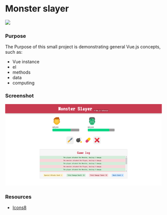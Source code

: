 # Monster slayer

![](https://img.icons8.com/fluent/180/000000/frankensteins-monster.png)

### Purpose
The Purpose of this small project is demonstrating general Vue.js concepts, such as: 

- Vue instance
- el
- methods
- data 
- computing

### Screenshot

![](https://raw.githubusercontent.com/adhamali450/monster-slayer/main/screenshots/dekstop.png)

### Resources

- <a href="https://icons8.com/icon/h1CcrmRhpgVj/frankensteins-monster">Icons8</a>
